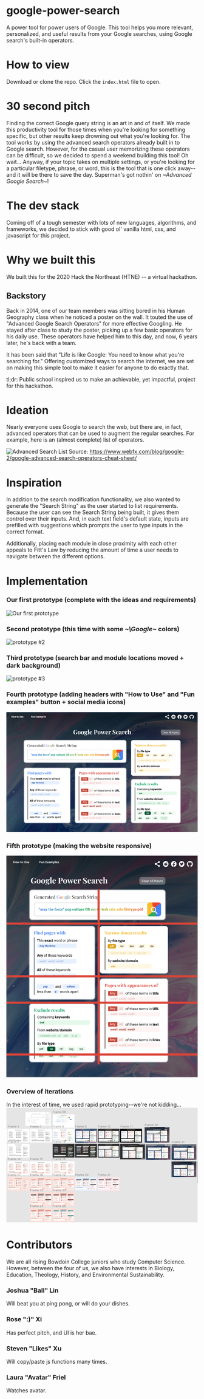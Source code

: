 # google-power-search
A power tool for power users of Google. This tool helps you more relevant, personalized, and useful results from your Google searches, using Google search's built-in operators.

# How to view
Download or clone the repo. Click the ```index.html``` file to open.

# 30 second pitch
Finding the correct Google query string is an art in and of itself. We made this productivity tool for those times when you're looking for something specific, but other results keep drowning out what you're looking for. The tool works by using the advanced search operators already built in to Google search. However, for the casual user memorizing these operators can be difficult, so we decided to spend a weekend building this tool! Oh wait... Anyway, if your topic takes on multiple settings, or you're looking for a particular filetype, phrase, or word, this is the tool that is one click away--and it will be there to save the day. Superman's got nothin' on *\~Advanced Google Search\~*!

# The dev stack
Coming off of a tough semester with lots of new languages, algorithms, and frameworks, we decided to stick with good ol' vanilla html, css, and javascript for this project.

# Why we built this
We built this for the 2020 Hack the Northeast (HTNE) -- a virtual hackathon.

## Backstory
Back in 2014, one of our team members was sitting bored in his Human Geography class when he noticed a poster on the wall. It touted the use of "Advanced Google Search Operators" for more effective Googling. He stayed after class to study the poster, picking up a few basic operators for his daily use. These operators have helped him to this day, and now, 6 years later, he's back with a team.

It has been said that "Life is like Google: You need to know what you're searching for." Offering customized ways to search the internet, we are set on making this simple tool to make it easier for anyone to do exactly that.

tl;dr: Public school inspired us to make an achievable, yet impactful, project for this hackathon.

# Ideation
Nearly everyone uses Google to search the web, but there are, in fact, advanced operators that can be used to augment the regular searches. For example, here is an (almost complete) list of operators.

![Advanced Search List](/DocumentationImages/infographic.png)
Source: https://www.webfx.com/blog/google-2/google-advanced-search-operators-cheat-sheet/

# Inspiration 
In addition to the search modification functionality, we also wanted to generate the "Search String" as the user started to list requirements. Because the user can see the Search String being built, it gives them control over their inputs. And, in each text field's default state, inputs are prefilled with suggestions which prompts the user to type inputs in the correct format.

Additionally, placing each module in close proximity with each other appeals to Fitt's Law by reducing the amount of time a user needs to navigate between the different options.

# Implementation
### Our first prototype (complete with the ideas and requirements)
![Our first prototype](/DocumentationImages/prototype-1.png)

### Second prototype (this time with some *~\Google\~* colors)
![prototype #2](/DocumentationImages/prototype-2.png)

### Third prototype (search bar and module locations moved + dark background)
![prototype #3](/DocumentationImages/prototype-3.png)

### Fourth prototype (adding headers with "How to Use" and "Fun examples" button + social media icons)
![prototype #4](/DocumentationImages/prototype-4.png)

### Fifth prototype (making the website responsive)
![prototype #5](/DocumentationImages/responsive.png)

### Overview of iterations
In the interest of time, we used rapid prototyping--we're not kidding...
![Figma overview](/DocumentationImages/iteration-overview.png)

# Contributors
We are all rising Bowdoin College juniors who study Computer Science. However, between the four of us, we also have interests in Biology, Education, Theology, History, and Environmental Sustainability.

### Joshua "Ball" Lin
Will beat you at ping pong, or will do your dishes.
### Rose ":)" Xi
Has perfect pitch, and UI is her bae.
### Steven "Likes" Xu
Will copy/paste js functions many times.
### Laura "Avatar" Friel
Watches avatar.
